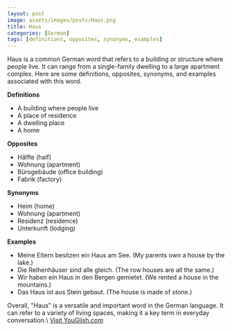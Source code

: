```yaml
---
layout: post
image: assets/images/posts/Haus.png
title: Haus
categories: [German]
tags: [definitions, opposites, synonyms, examples]
---
```


Haus is a common German word that refers to a building or structure where people live. It can range from a single-family dwelling to a large apartment complex. Here are some definitions, opposites, synonyms, and examples associated with this word.

**Definitions**
- A building where people live
- A place of residence
- A dwelling place
- A home

**Opposites**
- Hälfte (half)
- Wohnung (apartment)
- Bürogebäude (office building)
- Fabrik (factory)

**Synonyms**
- Heim (home)
- Wohnung (apartment)
- Residenz (residence)
- Unterkunft (lodging)

**Examples**
- Meine Eltern besitzen ein Haus am See. (My parents own a house by the lake.)
- Die Reihenhäuser sind alle gleich. (The row houses are all the same.)
- Wir haben ein Haus in den Bergen gemietet. (We rented a house in the mountains.)
- Das Haus ist aus Stein gebaut. (The house is made of stone.)

Overall, "Haus" is a versatile and important word in the German language. It can refer to a variety of living spaces, making it a key term in everyday conversation.\ <a id="yg-widget-0" class="youglish-widget" data-query="Haus" data-lang="german" data-components="8412" data-auto-start="0" data-bkg-color="theme_light" data-title="How%20to%20pronounce%20Haus%20in%20German"  rel="nofollow" href="https://youglish.com">Visit YouGlish.com</a><script async src="https://youglish.com/public/emb/widget.js" charset="utf-8"></script>